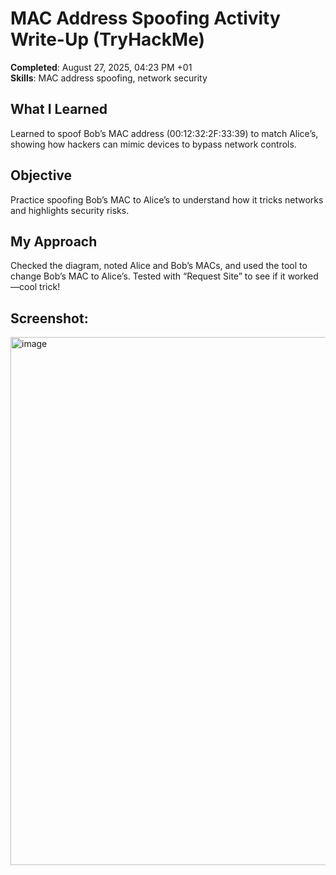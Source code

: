 # MAC Address Spoofing Activity Write-Up (TryHackMe)

**Completed**: August 27, 2025, 04:23 PM +01  
**Skills**: MAC address spoofing, network security  

## What I Learned
Learned to spoof Bob’s MAC address (00:12:32:2F:33:39) to match Alice’s, showing how hackers can mimic devices to bypass network controls.

## Objective
Practice spoofing Bob’s MAC to Alice’s to understand how it tricks networks and highlights security risks.

## My Approach
Checked the diagram, noted Alice and Bob’s MACs, and used the tool to change Bob’s MAC to Alice’s. Tested with “Request Site” to see if it worked—cool trick!

## Screenshot:
<img width="882" height="845" alt="image" src="https://github.com/user-attachments/assets/6b0f18ad-2849-493e-bac0-4fedd515c18c" />
